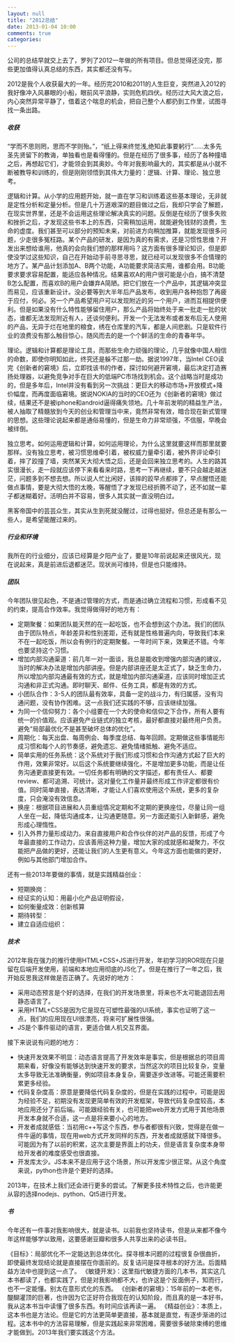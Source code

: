 ```yaml
---
layout: null
title: "2012总结"
date: 2013-01-04 10:00
comments: true
categories: 
---
```


公司的总结早就交上去了，罗列了2012一年做的所有项目。但总觉得还没完，那些更加值得认真总结的东西，其实都还没有写。

2012是我个人收获最大的一年。经历完2010和2011的人生巨变，突然进入2012的我好像冲入风暴眼的小船，眼前风平浪静，实则危机四伏。经历过大风大浪之后，内心突然异常平静了，借着这个喘息的机会，把自己整个人都扔到工作里，试图寻找一条出路。

##### 收获 #####

“学而不思则罔，思而不学则殆。”，“纸上得来终觉浅,绝知此事要躬行”......太多先圣先贤留下的教诲，单独看也是看得懂的。但是在经历了很多事，经历了各种撞墙之后，再想起它们，才能领会到其奥妙。今年对我影响最大的，其实都是从小就不断被教导和训练的，但是刚刚领悟到其伟大力量的：逻辑、计算、理论、独立思考。

逻辑和计算。从小学的应用题开始，就一直在学习和训练着这些基本理论，无非就是定性分析和定量分析。但是几十万道艰深的题目做过之后，我却只学会了解题，在现实世界里，还是不会运用这些理论解决真实的问题。反倒是在经历了很多失败和挫折之后，才发现这些书本上的东西，只需稍加运用，就能避免钱财的浪费，生命的虚度。我们甚至可以部分的预知未来，对前进方向稍加推算，就能发现很多问题，少走很多冤枉路。某个产品的研发，是因为真的有需求，还是习惯性思维？开发出来想给谁用，他真的会向我们想的那样用吗？这方面有很多理论知识，但是即使没学过这些知识，自己在开始动手前寻思寻思，就已经可以发现很多不合情理的地方了。某产品计划添加A、B两个功能，A功能要求简洁实用，谁都会用。B功能要求要求容易配置，能适应各种情况。结果喜欢A的用户很可能是小白，搞不清楚B怎么配置，而喜欢B的用户会嫌弃A简陋。把它们放在一个产品中，其逻辑冲突显而易见，应该重新设计。没必要等到大半年后产品发布，收到用户各种抱怨了再疲于应付，何必。另一个产品希望用户可以发现附近的另一个用户，进而互相提供便利。但是如果没有什么特性能够留住用户，那么产品将始终处于来一批走一批的状态，谁都无法发现附近有人，还谈何便利。开发一个无法发布或者发布后无人使用的产品，无异于烂在地里的粮食，绣在仓库里的汽车，都是人间悲剧。只是软件行业的浪费没有那么触目惊心，随风而去的是一个个鲜活的生命的青春年华。

理论。逻辑和计算都是理论工具，而那些生命力顽强的理论，几乎就像中国人相信的命数，即使你明知如此，终究还是躲不过那一劫。据说1997年，当Intel CEO读完《创新者的窘境》后，立即找该书的作者，探讨如何避开窘境，最后决定打造赛扬处理器，以避免竞争对手在巨大的低端PC市场找到机会。这个战略当时是成功的，但是多年后，Intel并没有看到另一次挑战：更巨大的移动市场+开放模式+降价幅度，而再度面临窘境。据说NOKIA的当时的CEO还为《创新者的窘境》做过续，结果还不是被iphone和android逼得痛失领地。几十年前发明的精益生产法，被人抽取了精髓放到今天的创业和管理当中来，竟然非常有效，暗合现在新式管理的思想。这些理论说起来都是通俗易懂的，但是生命力非常顽强，不信服，早晚会被绊倒。

独立思考。如何运用逻辑和计算，如何运用理论，为什么这里就要这样而那里就要那样。没有独立思考，被习惯思维牵引着，被权威力量牵引着，被外界评论牵引着，摔了跤撞了墙，突然某天大彻大悟之后，还是会回来独立思考的。人生的路其实很漫长，走一段就应该停下来看看来时路，思考一下再继续，要不只会越走越迷茫，问题多到不想去想。所以说人忙比闲好，该摔的跤早点都摔了，早点醒悟还能做点事情，要是大彻大悟的太晚，等醒悟了才发现已经折腾不动了，还不如就一辈子都迷糊着好。活明白并不容易，很多人其实就一直没明白过。

黑客帝国中的芸芸众生，其实从生到死就没醒过，过得也挺好。但总还是有那么一些人，是希望能醒过来的。

##### 行业和环境 #####

我所在的行业细分，应该已经算是夕阳产业了，要是10年前说起来还很风光，现在说起来，真是前进后退都迷茫。现状尚可维持，但是也只能维持。

##### 团队 #####

今年团队很见起色，不是通过管理的方式，而是通过确立流程和习惯，形成看不见的约束，提高合作效率。我觉得做得好的地方有：

- 定期聚餐：如果团队能天然的在一起吃饭，也不会想到这个办法。我们的团队由于团队特点，年龄差异和性别差距，还有就是性格普遍内向，导致我们本来不在一起吃饭，所以会有例行的定期聚餐。一年时间下来，效果还不错。今年也要坚持这个习惯。
- 增加内部沟通渠道：前几年一对一面谈，我总是能收到增强内部沟通的建议，当时的解决办法是增加内部讲座。但是内部讲座还是太正式了，缺乏生命力，所以增加内部沟通最有效的方式，就是增加内部沟通渠道，应该同时增加正式沟通和非正式沟通。即时聊天、邮件、任务工具，都是有效的方式。
- 小团队合作：3-5人的团队最有效率，具备一定的战斗力，有归属感，没有沟通问题，没有协作困难。这一点我们还实践的不够，应该继续加强。
- 为同一个信仰努力：各个小组要在一个大的使命和信仰之下合作，所有人要有统一的价值观。应该避免产业链式的独立考核，最好都直接对最终用户负责。避免“局部最优化不是甚至破坏总体的优化”。
- 周期化：每天出盘、每周例会、每季度总结、每年回顾。定期做这些事情能形成习惯和每个人的节奏感，避免遗忘、避免情绪抵触、避免不适应。
- 简单实用的任务系统：这个系统对于我们形成习惯和合作沟通方式起了巨大的作用，效果非常好。以后这个系统要继续强化，不是增加更多功能，而是让任务沟通更直接更有效。一切任务都有明确的文字描述，都有责任人、都要review、都可追溯、可统计。这对量化工作量并最终形成工作评定都很有价值。同时简单直接，表达清晰，才能让人们喜欢使用这个系统，更多的复杂度，只会淹没有效信息。
- 换座：根据项目进展和人员重组情况定期和不定期的更换座位，尽量让同一组人坐在一起，降低沟通成本，让沟通更随意。另一方面还能引入新鲜感，避免形成心理惰性。
- 引入外界力量形成动力。来自直接用户和合作伙伴的对产品的反馈，形成了今年最直接的工作动力，应该善用这种力量，增加大家的成就感和凝聚力，不仅能把产品做的更好，还能让我们的人生更有意义。今年这方面也能做的更好，例如与其他部门增加合作。

还有一些2013年要做的事情，就是实践精益创业：

- 短期换岗：
- 经证实的认知：用最小化产品证明假设，
- 如何衡量成效：创新核算
- 期待转型：
- 建立自适应组织：

##### 技术 #####

2012年我在强力的推行使用HTML+CSS+JS进行开发，年初学习的ROR现在只是留在后端开发使用，前端和本地应用彻底的JS化了。但是在推行了一年之后，我开始反思我这样做是否正确了。先说好的地方：

- 采用动态预言是个好的选择，在我们的开发场景里，将来也不太可能退回去用静态语言了。
- 采用HTML+CSS是因为它是现在可塑性最强的UI系统，事实也证明了这一点，我们的应用现在UI很漂亮，将来可扩展性很强。
- JS是个事件驱动的语言，更适合做人机交互界面。

接下来说说有问题的地方：

- 快速开发效果不明显：动态语言提高了开发效率是事实，但是根据总的项目周期来看，好像没有能够达到快速开发的要求，当然这次的项目比较复杂，变量太多导致无法准确衡量，例如项目本身复杂，需要逐步改进等。可能还需要积累更多经验。
- 代码复杂度高：原意是要降低代码复杂度的，但是在实践的过程中，可能是因为经验不足，初期没有发现更简单有效的开发框架，导致代码复杂度较高，本地应用还分了前后端。可能跟经验有关，也可能把web开发方式用于其他场景开发本身就不合适，这一点是将来要小心的地方。
- 开发者成就感低：当初用c++写这个东西，参与者都很有兴致，觉得是在做一件牛逼的事情，现在用web方式开发同样的东西，开发者成就感就下降很多。可能因为有了以前的积累，这次主要是界面上的功夫，但是语言复杂度本身带给开发者的难度感受也很直接。
- 开发库太少。JS本来不是应用于这个场景，所以开发库少很正常。从这个角度来说，python也许是个更好的选择。

2013年，在技术上我们还会进行更多的尝试。了解更多技术特性之后，也许能更从容的选择nodejs、python、Qt5进行开发。

##### 书 #####

今年还有一件事对我影响很大，就是读书。以前我也坚持读书，但是从来都不像今年这样能够学以致用，这要感谢豆瓣和很多人共享出来的必读书目。

《目标》：局部优化不一定能达到总体优化。探寻根本问题的过程很复杂很曲折，即使最终发现结论就是直接摆在你面前的。反复诘问是探寻根本的好方法。后面精益方法中也提到这一点了。
《敏捷开发》：这里指代敏捷方面的几本书，其实这几本书都读了，也都实践了，但是对我影响都不大，也许这是个反面例子，知而行，也不一定能懂。别太在意形式化的东西。
《创新者的窘境》：15年前的一本老书，醍醐灌顶的巨著，也许因为它正好符合我现在的认知阶段，而且真的是一本好书，我从这本书当中读懂了很多东西。有时间应该再读一遍。
《精益创业》：本质上，这本书也是方法论。但是它的方法更简单更直接，基本就是直觉，有逐步渐进的过程。这本书中的方法容易理解，但是实践起来非常困难，需要很多破除束缚的思维才能做到。2013年我们要实践这个方法。

